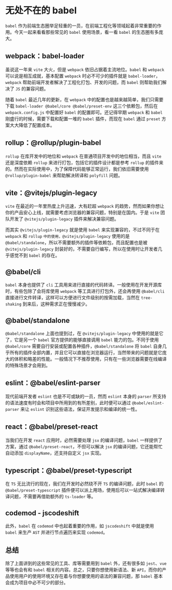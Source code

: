 # 无处不在的 babel

`babel` 作为前端生态圈举足轻重的一员，在前端工程化等领域起着非常重要的作用。今天一起来看看那些常见的 `babel` 使用场景，看一看 `babel` 的生态圈有多庞大。

## webpack：babel-loader

虽说这一年来 `vite` 大火，但是 `webpack` 依旧占据着主流地位。`babel` 和 `webpack` 可以说是相互成就，基本配置 `webpack` 时必不可少的插件就是 `babel-loader`，`webpack` 帮助前端开发者解决了工程化打包、开发的问题，而 `babel` 则帮助我们解决了 `JS` 的兼容问题。

随着 `babel` 最近几年的更新，在 `webpack` 中的配置也是越来越简单，我们只需要下载 `babel-loader @babel/core @babel/preset-env` 这三个依赖包，然后在 `webpack.config.js` 中配置好 `babel` 的配置即可。还记得早期 `webpack` 和 `babel` 刚盛行的时候，需要下载和配置一堆的 `babel` 插件，而现在 `babel` 通过 `preset` 方案大大降低了配置成本。

## rollup：@rollup/plugin-babel

`rollup` 在库开发中的地位和 `webpack` 在普通项目开发中的地位相当，而且 `vite` 还是深度依赖 `rollup` 来进行打包，包括它的插件设计都是参考 `rollup` 的插件来的。然而在实际使用中，为了保障代码能够正常运行，我们依旧需要使用 `@rollup/plugin-babel` 来帮助解决转译和 `polyfill` 问题。

## vite：@vitejs/plugin-legacy

`vite` 在最近的一年里热度上升迅速，大有赶超 `webpack` 的趋势，然而如果你想让你的产品安心上线，就需要考虑浏览器的兼容问题，特别是在国内。于是 `vite` 团队开发了 `@vitejs/plugin-legacy` 插件来解决兼容问题。

而其实 `@vitejs/plugin-legacy` 就是使用 `babel` 来实现兼容的，不过不同于在 `webpack` 和 `rollup` `中的使用，@vitejs/plugin-legacy` 使用的是 `@babel/standalone`，所以不需要额外的插件等依赖包，而且配置也是被 `@vitejs/plugin-legacy` 封装好的，不需要自行编写，所以在使用时让开发者几乎感觉不到 `babel` 的存在。

## @babel/cli

`babel` 本身也提供了 `cli` 工具用来进行直接的代码转译。一般使用在开发开源库时，有些包除了会将库使用 `webpack` 等工具进行打包外，还会再使用 `@babel/cli` 直接进行文件转译，这样可以方便进行文件级别的按需加载，当然在 `tree-shaking` 到来后，这种需求正在慢慢减少。

## @babel/standalone

`@babel/standalone` 上面也提到过，在 `@vitejs/plugin-legacy` 中使用的就是它了，它是另一个 `babel` 官方提供的能够直接调用 `babel` 能力的包。不同于使用 `@babel/core` 需要自行安装或配置各种插件，`@babel/standalone` 将 `babel` 自身几乎所有的插件全部内置，并且它可以直接在浏览器运行，当然带来的问题就是它庞大的体积和略差的性能。一般情况下不推荐使用，只有在一些浏览器需要在线编译的特殊场景才会用到。

## eslint：@babel/eslint-parser

现代前端开发者 `eslint` 也是不可或缺的一员，然而 `eslint` 本身的 `parser` 所支持的语法速度有时会和项目中所用到的有所差别，此时便可以通过 `@babel/eslint-parser` 来让 `eslint` 识别这些语法，保证开发提示和编译的统一性。

## react：@babel/preset-react

当我们在开发 `react` 应用时，必然需要处理 `jsx` 的编译问题，`babel` 一样提供了方案，通过 `@babel/preset-react`，不但可以解决 `jsx` 的编译问题，它还能帮忙自动添加 `displayName`，还支持自定义 `jsx` 实现。

## typescript：@babel/preset-typescript

在 `TS` 无比流行的现在，我们在开发时必然绕不开 `TS` 的编译问题，此时 `babel` 的 `@babel/preset-typescript` 插件便可以派上用场，使用后可以一站式解决编译转译问题，不需要再借助额外的 `ts-loader` 等。

## codemod - jscodeshift

此外，`babel` 在 `codemod` 中也起着重要的作用，如 `jscodeshift` 中就是使用 `babel` 来生产 `AST` 并进行节点遍历来实现 `codemod`。

## 总结

除了上面讲到的这些常见的工具、库等需要用到 `babel` 外，还有很多如 `jest`、`vue` 等等也会有和 `babel` 相关的内容。总之，只要你想使用新语法、新 `API`，而你的产品使用用户的使用环境又存在着与你想要使用的语法的兼容问题，那 `babel` 基本会成为项目中必不可少的部分。
